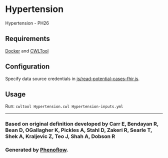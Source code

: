 # Hypertension

Hypertension - PH26

## Requirements

[Docker](https://docs.docker.com/install/) and [CWLTool](https://github.com/common-workflow-language/cwltool#install)

## Configuration

Specify data source credentials in [js/read-potential-cases-fhir.js](js/read-potential-cases-fhir.js).

## Usage

Run: `cwltool Hypertension.cwl Hypertension-inputs.yml`

***

### Based on original definition developed by Carr E, Bendayan R, Bean D, OGallagher K, Pickles A, Stahl D, Zakeri R, Searle T, Shek A, Kraljevic Z, Teo J, Shah A, Dobson R
### Generated by [Phenoflow](https://kclhi.org/phenoflow).
